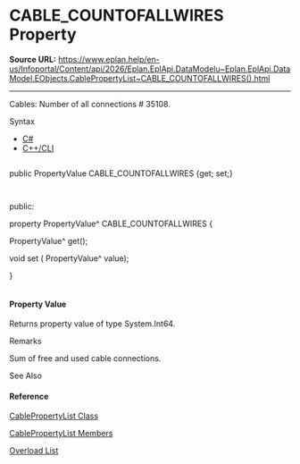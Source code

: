 # CABLE_COUNTOFALLWIRES Property

**Source URL:** https://www.eplan.help/en-us/Infoportal/Content/api/2026/Eplan.EplApi.DataModelu~Eplan.EplApi.DataModel.EObjects.CablePropertyList~CABLE_COUNTOFALLWIRES().html

---

Cables: Number of all connections # 35108.

Syntax

- [C#](#i-syntax-CS)
- [C++/CLI](#i-syntax-CPP2005)

```
```
public PropertyValue CABLE_COUNTOFALLWIRES {get; set;}
```
```

```
```
public:
property PropertyValue^ CABLE_COUNTOFALLWIRES {
   PropertyValue^ get();
   void set (    PropertyValue^ value);
}
```
```

#### Property Value

Returns property value of type System.Int64.

Remarks

Sum of free and used cable connections.



See Also

#### Reference

[CablePropertyList Class](Eplan.EplApi.DataModelu~Eplan.EplApi.DataModel.EObjects.CablePropertyList.html)
  
[CablePropertyList Members](Eplan.EplApi.DataModelu~Eplan.EplApi.DataModel.EObjects.CablePropertyList_members.html)
  
[Overload List](Eplan.EplApi.DataModelu~Eplan.EplApi.DataModel.EObjects.CablePropertyList~CABLE_COUNTOFALLWIRES.html)